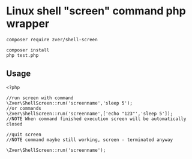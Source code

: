     
# Linux shell "screen" command php wrapper


```
composer require zver/shell-screen
```

```
composer install
php test.php
```

## Usage

```
<?php

//run screen with command
\Zver\ShellScreen::run('screenname','sleep 5');
//or commands
\Zver\ShellScreen::run('screenname',['echo "123"','sleep 5']);
//NOTE When command finished execution screen will be automatically closed

//quit screen
//NOTE command maybe still working, screen - terminated anyway

\Zver\ShellScreen::run('screenname');

```